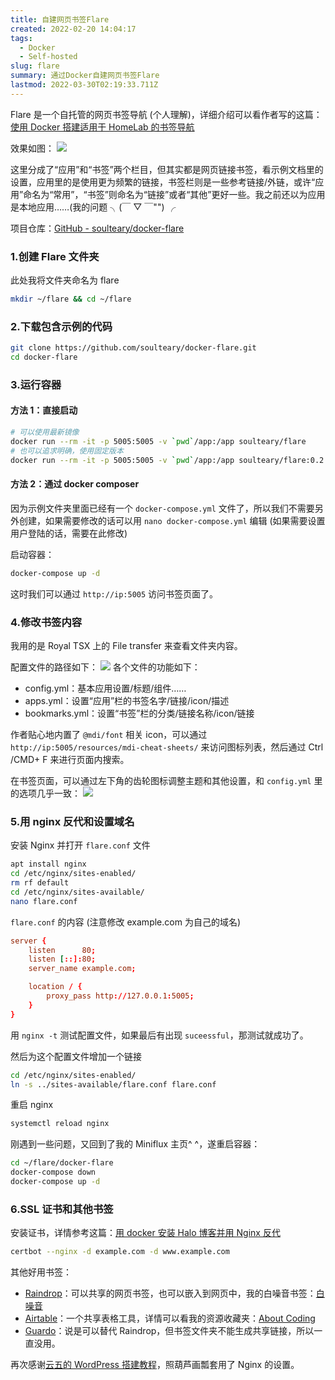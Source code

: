 ```yaml
---
title: 自建网页书签Flare
created: 2022-02-20 14:04:17
tags:
  - Docker
  - Self-hosted
slug: flare
summary: 通过Docker自建网页书签Flare
lastmod: 2022-03-30T02:19:33.711Z
---
```


Flare 是一个自托管的网页书签导航 (个人理解)，详细介绍可以看作者写的这篇：[使用 Docker 搭建适用于 HomeLab 的书签导航](https://sspai.com/post/71329)

效果如图：
![](https://uneorange.oss-cn-guangzhou.aliyuncs.com/202202152046471.png)

这里分成了“应用”和“书签”两个栏目，但其实都是网页链接书签，看示例文档里的设置，应用里的是使用更为频繁的链接，书签栏则是一些参考链接/外链，或许“应用”命名为“常用”，“书签”则命名为“链接”或者“其他”更好一些。我之前还以为应用是本地应用……(我的问题
╮(￣ ▽ ￣"") ╭

项目仓库：[GitHub - soulteary/docker-flare](https://github.com/soulteary/docker-flare)

### 1.创建 Flare 文件夹

此处我将文件夹命名为 flare

```bash
mkdir ~/flare && cd ~/flare
```

### 2.下载包含示例的代码

```bash
git clone https://github.com/soulteary/docker-flare.git
cd docker-flare
```

### 3.运行容器

#### 方法 1：直接启动

```bash
# 可以使用最新镜像
docker run --rm -it -p 5005:5005 -v `pwd`/app:/app soulteary/flare
# 也可以追求明确，使用固定版本
docker run --rm -it -p 5005:5005 -v `pwd`/app:/app soulteary/flare:0.2.10
```

#### 方法 2：通过 docker composer

因为示例文件夹里面已经有一个 `docker-compose.yml` 文件了，所以我们不需要另外创建，如果需要修改的话可以用 `nano docker-compose.yml` 编辑 (如果需要设置用户登陆的话，需要在此修改)

启动容器：

```bash
docker-compose up -d
```

这时我们可以通过 `http://ip:5005` 访问书签页面了。

### 4.修改书签内容

我用的是 Royal TSX 上的 File transfer 来查看文件夹内容。

配置文件的路径如下：
![](https://uneorange.oss-cn-guangzhou.aliyuncs.com/202202152023587.png)
各个文件的功能如下：

- config.yml：基本应用设置/标题/组件……
- apps.yml：设置“应用”栏的书签名字/链接/icon/描述
- bookmarks.yml：设置“书签”栏的分类/链接名称/icon/链接

作者贴心地内置了 `@mdi/font` 相关 icon，可以通过 `http://ip:5005/resources/mdi-cheat-sheets/` 来访问图标列表，然后通过 Ctrl /CMD+ F 来进行页面内搜索。

在书签页面，可以通过左下角的齿轮图标调整主题和其他设置，和 `config.yml` 里的选项几乎一致：
![](https://uneorange.oss-cn-guangzhou.aliyuncs.com/202202152044727.png)

### 5.用 nginx 反代和设置域名

安装 Nginx 并打开 `flare.conf` 文件

```bash
apt install nginx
cd /etc/nginx/sites-enabled/
rm rf default
cd /etc/nginx/sites-available/
nano flare.conf
```

`flare.conf` 的内容 (注意修改 example.com 为自己的域名)

```conf
server {
    listen      80;
    listen [::]:80;
    server_name example.com;

    location / {
        proxy_pass http://127.0.0.1:5005;
    }
}
```

用 `nginx -t` 测试配置文件，如果最后有出现 `suceessful`，那测试就成功了。

然后为这个配置文件增加一个链接

```bash
cd /etc/nginx/sites-enabled/
ln -s ../sites-available/flare.conf flare.conf
```

重启 nginx

```bash
systemctl reload nginx
```

刚遇到一些问题，又回到了我的 Miniflux 主页^ ^，遂重启容器：

```bash
cd ~/flare/docker-flare
docker-compose down
docker-compose up -d
```

### 6.SSL 证书和其他书签

安装证书，详情参考这篇：[用 docker 安装 Halo 博客并用 Nginx 反代](https://halo.seviche.cc/archives/halo-in-docker)

```bash
certbot --nginx -d example.com -d www.example.com
```

其他好用书签：

- [Raindrop](https://app.raindrop.io/)：可以共享的网页书签，也可以嵌入到网页中，我的白噪音书签：[白噪音](https://raindrop.io/Rainny/-21205390)
- [Airtable](https://airtable.com/)：一个共享表格工具，详情可以看我的资源收藏夹：[About Coding](https://airtable.com/shrpftxf6JgRomP2X/tblEvtThXHNBMQ8lW/viwSXGTALloahC10H)
- [Guardo](https://guardo.io/)：说是可以替代 Raindrop，但书签文件夹不能生成共享链接，所以一直没用。

再次感谢[云五的 WordPress 搭建教程](https://yukieyun.net/tech/shared-service-same-server-wordpress/)，照葫芦画瓢套用了 Nginx 的设置。

